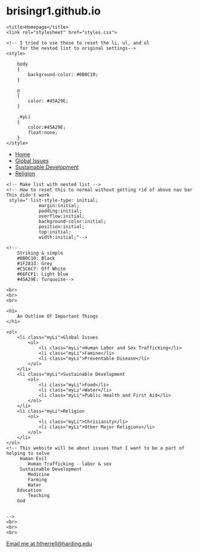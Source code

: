 # brisingr1.github.io

<!DOCTYPE html>

<html lang="en">

<head>
	<meta charset="utf-8">

	<title>Homepage</title>
	<link rel="stylesheet" href="styles.css"> 

	<!-- I tried to use these to reset the li, ul, and ol 
		 for the nested list to original settings-->
	<style>

		body
		{
			background-color: #0B0C10;
		}

		p
		{
			color: #45A29E;
		}

		.myLi
		{
			color:#45A29E;
			float:none;
		}
	</style>

</head>
<body>

<nav>
<div id="nav_bar">
	<ul>
  		<li><a href="index.html" class="active-page">Home</a></li>
  		<li><a href="globalproblems.html">Global Issues</a></li>
  		<li><a href="sustainabledevelopment.html">Sustainable Development</a></li>
  		<li><a href="religion.html">Religion</a></li>
	</ul>
</div>
</nav>
	<!-- Maybe use another nav bar for the other sections of the webpage (like religions, different topics of sustainable development, etc)-->

	<!-- Make list with nested list -->
	<!-- How to reset this to normal without getting rid of above nav bar
	This didn't work
	 style=" list-style-type: initial;
    			margin:initial;
    			padding:initial;
    			overflow:initial;
    			background-color:initial;
				position:initial;
    			top:initial;
    			width:initial;"-->

    <!-- 
    	Striking & simple
    	#0B0C10: Black
    	#1F2833: Grey
    	#C5C6C7: Off White
    	#66FCF1: Light blue
    	#45A29E: Turquoise-->

    <br>
	<br>
	<br>

	<h1>
		An Outline Of Important Things
	</h1>

	<ol>
		<li class="myLi">Global Issues
			<ol>
				<li class="myLi">Human Labor and Sex Trafficking</li>
				<li class="myLi">Famine</li>
				<li class="myLi">Preventable Disease</li>
			</ol>
		</li>
		<li class="myLi">Sustainable Development
			<ol>
				<li class="myLi">Food</li>
				<li class="myLi">Water</li>
				<li class="myLi">Public Health and First Aid</li>
			</ol>
		</li>
		<li class="myLi">Religion
			<ol>
				<li class="myLi">Chrisianity</li>
				<li class="myLi">Other Major Religions</li>
			</ol>
		</li>
	</ol>
	<!-- This website will be about issues that I want to be a part of helping to solve
		 Human Evil
		 	Human Trafficking - labor & sex
		 Sustainable Development
			Medicine
			Farming
			Water
		Education
			Teaching
		God


	-->
	<br>
	<br>
	<br>
<footer>
	<a class="footer" href = "mailto:htherrell@harding.edu">Email me at htherrell@harding.edu</a>
</footer>


</body>
</html>
